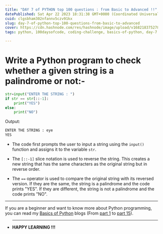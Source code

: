 ```yaml
---
title: "DAY 7 of PYTHON top 100 questions : from Basic to Advanced !!"
datePublished: Sat Apr 22 2023 18:31:38 GMT+0000 (Coordinated Universal Time)
cuid: clgsbham302nfannv5czv91kx
slug: day-7-of-python-top-100-questions-from-basic-to-advanced
cover: https://cdn.hashnode.com/res/hashnode/image/upload/v1682183752781/6752965f-597e-4020-8f1e-d07ef3af7006.png
tags: python, 100daysofcode, coding-challenge, basics-of-python, day-7

---
```


# Write a Python program to check whether a given string is a palindrome or not:-

```python
str=input("ENTER THE STRING : ")
if str == str[::-1]:
    print("YES")
else:
    print("NO")
```

Output:

```python
ENTER THE STRING : eye
YES
```

* The code first prompts the user to input a string using the `input()` function and assigns it to the variable `str`.
    
* The `[::-1]` slice notation is used to reverse the string. This creates a new string that has the same characters as the original string but in reverse order.
    
* The `==` operator is used to compare the original string with its reversed version. If they are the same, the string is a palindrome and the code prints "YES". If they are different, the string is not a palindrome and the code prints "NO".
    

---

If you are a beginner and want to know more about Python programming, you can read my [Basics of Python](https://hashnode.com/post/cleuwavnj008gurnv4fc650hh) blogs (From [part 1](https://hashnode.com/post/cleuwavnj008gurnv4fc650hh) to [part 15](https://hashnode.com/post/clff4058101hng5nvefv85yzt)).

* ---
    
    **HAPPY LEARNING !!!**